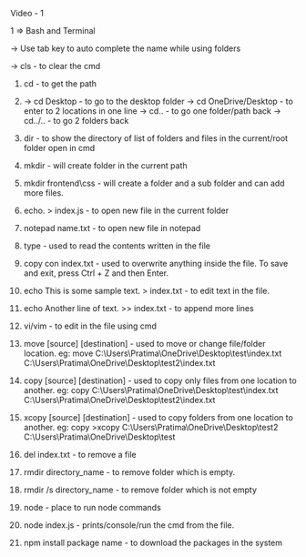Video - 1

1 => Bash and Terminal

-> Use tab key to auto complete the name while using folders

-> cls - to clear the cmd

1. cd - to get the path
2. -> cd Desktop - to go to the desktop folder
   -> cd OneDrive/Desktop - to enter to 2 locations in one line
   -> cd.. - to go one folder/path back
   -> cd../.. - to go 2 folders back
3. dir - to show the directory of list of folders and files in the current/root folder open in cmd
4. mkdir - will create folder in the current path
5. mkdir frontend\css - will create a folder and a sub folder and can add more files.
6. echo. > index.js - to open new file in the current folder
7. notepad name.txt - to open new file in notepad
8. type - used to read the contents written in the file
9. copy con index.txt - used to overwrite anything inside the file. To save and exit, press Ctrl + Z and then Enter.
10. echo This is some sample text. > index.txt - to edit text in the file.
11. echo Another line of text. >> index.txt - to append more lines
12. vi/vim - to edit in the file using cmd
13. move [source] [destination] - used to move or change file/folder location. eg: move C:\Users\Pratima\OneDrive\Desktop\test\index.txt C:\Users\Pratima\OneDrive\Desktop\test2\index.txt

14. copy [source] [destination] - used to copy only files from one location to another. eg: copy C:\Users\Pratima\OneDrive\Desktop\test\index.txt C:\Users\Pratima\OneDrive\Desktop\test2\index.txt

15. xcopy [source] [destination] - used to copy folders from one location to another. eg: copy >xcopy C:\Users\Pratima\OneDrive\Desktop\test2 C:\Users\Pratima\OneDrive\Desktop\test
16. del index.txt - to remove a file
17. rmdir directory_name - to remove folder which is empty.
18. rmdir /s directory_name - to remove folder which is not empty

19. node - place to run node commands
20. node index.js - prints/console/run the cmd from the file.
21. npm install package name - to download the packages in the system
